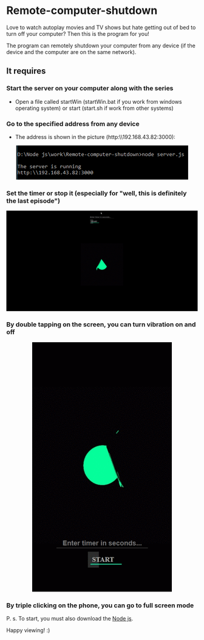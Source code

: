 # Remote-computer-shutdown

Love to watch autoplay movies and TV shows but hate getting out of bed to turn off your computer? Then this is the program for you!

The program can remotely shutdown your computer from any device (if the device and the computer are on the same network).

## It requires

### Start the server on your computer along with the series

- Open a file called startWin (startWin.bat if you work from windows operating system) or start (start.sh if work from other systems)

### Go to the specified address from any device

- The address is shown in the picture (http:\\\\192.168.43.82:3000):

<p align="center">
<img src="form\img\readme\start.png" />
</p>

### Set the timer or stop it (especially for "well, this is definitely the last episode")

<img src="form\img\readme\shutdown.gif" />

### By double tapping on the screen, you can turn vibration on and off

<p align="center">
<img src="form\img\readme\switch-vibration.gif" />
</p>

### By triple clicking on the phone, you can go to full screen mode

P. s. To start, you must also download the <a href="https://nodejs.org/en/download/">Node js</a>.

Happy viewing! :)
